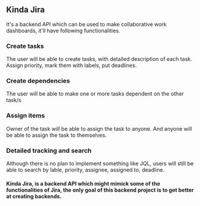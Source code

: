 ## Kinda Jira
It's a backend API which can be used to make collaborative work dashboards, it'll have following functionalities.

### Create tasks
The user will be able to create tasks, with detailed description of each task. Assign priority, mark them with labels, put deadlines.

### Create dependencies
The user will be able to make one or more tasks dependent on the other task/s

### Assign items
Owner of the task will be able to assign the task to anyone. And anyone will be able to assign the task to themselves.

### Detailed tracking and search
Although there is no plan to implement something like JQL, users will still be able to search by lable, priority, assignee, assigned to, deadline. 





#### Kinda Jira, is a backend API which might mimick some of the functionalities of Jira, the only goal of this backend project is to get better at creating backends.